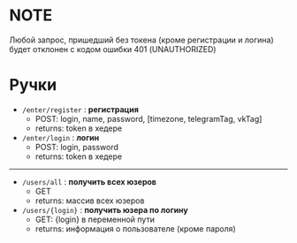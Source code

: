 # NOTE

Любой запрос, пришедший без токена (кроме регистрации и логина) будет отклонен с кодом ошибки 401 (UNAUTHORIZED)

# Ручки

- `/enter/register` : **регистрация**
    - POST: login, name, password, [timezone, telegramTag, vkTag]
    - returns: token в хедере
- `/enter/login` : **логин**
    - POST: login, password
    - returns: token в хедере

---

- `/users/all` : **получить всех юзеров**
    - GET
    - returns: массив всех юзеров
- `/users/{login}` : **получить юзера по логину**
    - GET: {login} в переменной пути
    - returns: информация о пользователе (кроме пароля)
